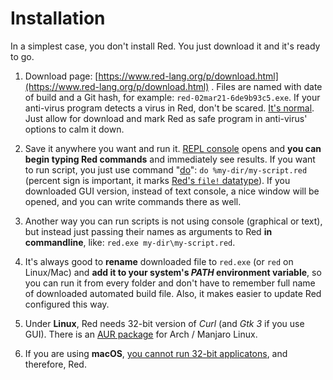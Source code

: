 # Installation

In a simplest case, you don't install Red. You just download it and it's ready to go.

1. Download page: [https://www.red-lang.org/p/download.html](https://www.red-lang.org/p/download.html) . Files are named with date of build and a Git hash, for example: `red-02mar21-6de9b93c5.exe`. If your anti-virus program detects a virus in Red, don't be scared. [It's normal](https://github.com/red/red/wiki/[NOTE]-Anti-virus-false-positives). Just allow for download and mark Red as safe program in anti-virus' options to calm it down.

1. Save it anywhere you want and run it. [REPL console](https://en.wikipedia.org/wiki/Read%E2%80%93eval%E2%80%93print_loop) opens and **you can begin typing Red commands** and immediately see results. If you want to run script, you just use command "[do](https://www.red-by-example.org/#do)": `do %my-dir/my-script.red` (percent sign is important, it marks [Red's `file!` datatype](https://github.com/red/docs/blob/master/en/datatypes/file.adoc)). If you downloaded GUI version, instead of text console, a nice window will be opened, and you can write commands there as well.

1. Another way you can run scripts is not using console (graphical or text), but instead just passing their names as arguments to Red **in commandline**, like: `red.exe my-dir\my-script.red`.

1. It's always good to **rename** downloaded file to `red.exe` (or `red` on Linux/Mac) and **add it to your system's *PATH* environment variable**, so you can run it from every folder and don't have to remember full name of downloaded automated build file. Also, it makes easier to update Red configured this way.

1. Under **Linux**, Red needs 32-bit version of *Curl* (and *Gtk 3* if you use GUI). There is an [AUR package](https://aur.archlinux.org/packages/red-nightly-bin) for Arch / Manjaro Linux.

1. If you are using **macOS**, [you cannot run 32-bit applicatons](https://support.apple.com/en-us/HT208436), and therefore, Red.
